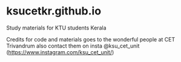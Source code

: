 # ksucetkr.github.io

Study materials for KTU students Kerala

Credits for code and materials goes to the wonderful people at CET Trivandrum also contact them on insta @ksu_cet_unit  (https://www.instagram.com/ksu_cet_unit/)
